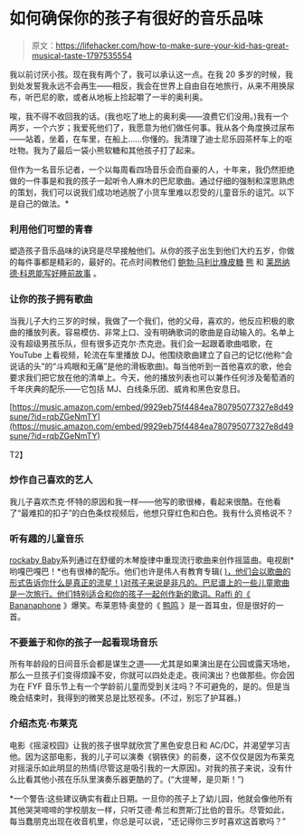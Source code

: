 # 如何确保你的孩子有很好的音乐品味

> 原文：<https://lifehacker.com/how-to-make-sure-your-kid-has-great-musical-taste-1797535554>

我以前讨厌小孩。现在我有两个了，我可以承认这一点。在我 20 多岁的时候，我到处发誓我永远不会再生——相反，我会在世界上自由自在地旅行，从来不用换尿布，听巴尼的歌，或者从地板上捡起嚼了一半的奥利奥。



唉，我不得不收回我的话。(我也吃了地上的奥利奥——浪费它们没用。)我有一个两岁，一个六岁；我爱死他们了，我愿意为他们做任何事。我从各个角度换过尿布——站着，坐着，在车里，在船上……你懂的。我清理了迪士尼乐园茶杯车上的呕吐物。我为了最后一袋小熊软糖和其他孩子打了起来。

但作为一名音乐记者，一个以每周看四场音乐会而自豪的人，十年来，我仍然拒绝做的一件事是和我的孩子一起听令人麻木的巴尼歌曲。通过仔细的强制和深思熟虑的策划，我们可以说我们成功地逃脱了小货车里难以忍受的儿童音乐的诅咒。以下是自己的做法。*

### 利用他们可塑的青春

塑造孩子音乐品味的诀窍是尽早接触他们。从你的孩子出生到他们大约五岁，你做的每件事都是精彩的，最好的。花点时间教他们 [鲍勃·马利比橡皮糖](https://youtu.be/CJTTmSYIcyU) [熊](https://youtu.be/CJTTmSYIcyU) 和 [莱昂纳德·科恩能写好睡前故事](https://youtu.be/8IfmiKnZi3E) 。

### **让你的孩子拥有歌曲**

当我儿子大约三岁的时候，我做了一个我们，他的父母，喜欢的，他反应积极的歌曲的播放列表。容易模仿、非常上口、没有明确歌词的歌曲是自动输入的。名单上没有超级男孩乐队，但有很多迈克尔·杰克逊。我们会一起跟着歌曲唱歌，在 YouTube 上看视频，轮流在车里播放 DJ。他围绕歌曲建立了自己的记忆(他称“会说话的头”的“斗鸡眼和无痛”是他的滑板歌曲)。每当他听到一首他喜欢的歌，他会要求我们把它放在他的清单上。今天，他的播放列表也可以兼作任何涉及葡萄酒的千年庆典的配乐——它包括 MJ、白线条乐团、威肯和黑色安息日。

[https://music.amazon.com/embed/9929eb75f4484ea780795077327e8d49sune/?id=rqbZGeNmTY](https://music.amazon.com/embed/9929eb75f4484ea780795077327e8d49sune/?id=rqbZGeNmTY)

T2】

### **炒作自己喜欢的艺人**

我儿子喜欢杰克·怀特的原因和我一样——他写的歌很棒，看起来很酷。在他看了“最难扣的扣子”的白色条纹视频后，他想只穿红色和白色。我有什么资格说不？

### **听有趣的儿童音乐**

[rockaby Baby](https://www.rockabyebabymusic.com)系列通过在舒缓的木琴旋律中重现流行歌曲来创作摇篮曲。电视剧*哟嘎巴嘎巴！*也有很棒的配乐。他们也许是伟人有教育专辑( [)，他们会以歌曲的形式告诉你什么是真正的流星！)对孩子来说是非凡的。巴尼谱上的一些儿童歌曲是一次旅行。他们特别适合和你的孩子一起创作新的歌词。Raffi 的《](https://www.youtube.com/watch?v=JqBChyNyLhU) [Bananaphone](https://www.youtube.com/watch?v=j5C6X9vOEkU) 》爆笑。布莱恩特·奥登的《 [鸭鸣](https://www.youtube.com/watch?v=MtN1YnoL46Q) 》是一首耳虫，但是很好的一首。

### 不要羞于和你的孩子一起看现场音乐

所有年龄段的日间音乐会都是谋生之道——尤其是如果演出是在公园或露天场地，那么一旦孩子们变得烦躁不安，你就可以四处走走。夜间演出？也做那些。你会因为在 FYF 音乐节上有一个学龄前儿童而受到关注吗？不可避免的，是的。但是当晚会结束时，我得到的微笑总是比怒视多。(不过，别忘了护耳器。)

### 介绍杰克·布莱克

电影《摇滚校园》让我的孩子很早就欣赏了黑色安息日和 AC/DC，并渴望学习吉他。因为这部电影，我的儿子可以演奏《钢铁侠》的前奏，这不仅仅是因为布莱克对摇滚乐如此明显的热情(尽管这是吸引我的一大原因)。对我的孩子来说，没有什么比看其他小孩在乐队里演奏乐器更酷的了。(“大提琴，是贝斯！”)

*一个警告:这些建议确实有截止日期。一旦你的孩子上了幼儿园，他就会像他所有其他哭哭啼啼的学校朋友一样，只听艾德·希兰和贾斯汀比伯的音乐。尽管如此，每当蠢朋克出现在收音机里，你总是可以说，“还记得你三岁时喜欢这首歌吗？”